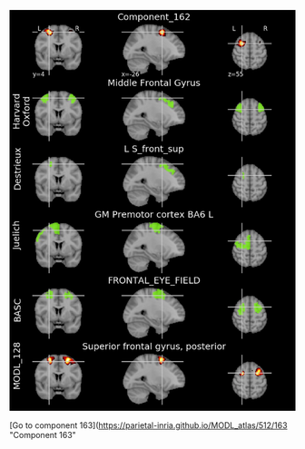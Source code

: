 


![162](preliminary/162.jpg "Component 162")

[Go to component 163](https://parietal-inria.github.io/MODL_atlas/512/163 "Component 163"